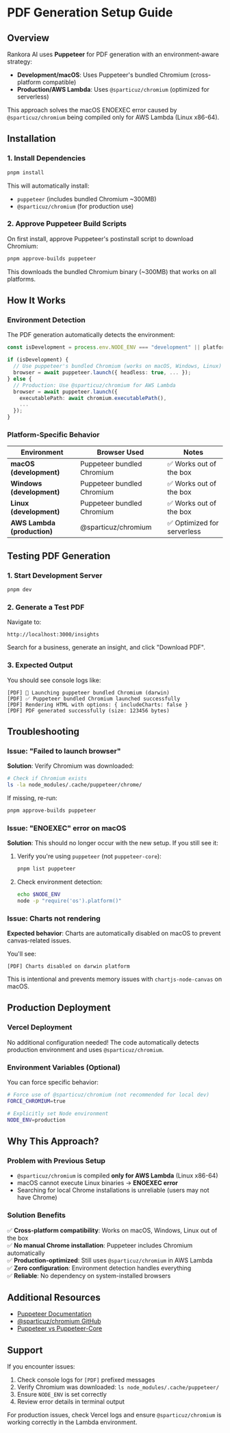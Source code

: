 # PDF Generation Setup Guide

## Overview

Rankora AI uses **Puppeteer** for PDF generation with an environment-aware strategy:

- **Development/macOS**: Uses Puppeteer's bundled Chromium (cross-platform compatible)
- **Production/AWS Lambda**: Uses `@sparticuz/chromium` (optimized for serverless)

This approach solves the macOS ENOEXEC error caused by `@sparticuz/chromium` being compiled only for AWS Lambda (Linux x86-64).

## Installation

### 1. Install Dependencies

```bash
pnpm install
```

This will automatically install:
- `puppeteer` (includes bundled Chromium ~300MB)
- `@sparticuz/chromium` (for production use)

### 2. Approve Puppeteer Build Scripts

On first install, approve Puppeteer's postinstall script to download Chromium:

```bash
pnpm approve-builds puppeteer
```

This downloads the bundled Chromium binary (~300MB) that works on all platforms.

## How It Works

### Environment Detection

The PDF generation automatically detects the environment:

```typescript
const isDevelopment = process.env.NODE_ENV === "development" || platform === "darwin";

if (isDevelopment) {
  // Use puppeteer's bundled Chromium (works on macOS, Windows, Linux)
  browser = await puppeteer.launch({ headless: true, ... });
} else {
  // Production: Use @sparticuz/chromium for AWS Lambda
  browser = await puppeteer.launch({ 
    executablePath: await chromium.executablePath(),
    ...
  });
}
```

### Platform-Specific Behavior

| Environment | Browser Used | Notes |
|-------------|--------------|-------|
| **macOS (development)** | Puppeteer bundled Chromium | ✅ Works out of the box |
| **Windows (development)** | Puppeteer bundled Chromium | ✅ Works out of the box |
| **Linux (development)** | Puppeteer bundled Chromium | ✅ Works out of the box |
| **AWS Lambda (production)** | @sparticuz/chromium | ✅ Optimized for serverless |

## Testing PDF Generation

### 1. Start Development Server

```bash
pnpm dev
```

### 2. Generate a Test PDF

Navigate to:
```
http://localhost:3000/insights
```

Search for a business, generate an insight, and click "Download PDF".

### 3. Expected Output

You should see console logs like:

```
[PDF] 🚀 Launching puppeteer bundled Chromium (darwin)
[PDF] ✅ Puppeteer bundled Chromium launched successfully
[PDF] Rendering HTML with options: { includeCharts: false }
[PDF] PDF generated successfully (size: 123456 bytes)
```

## Troubleshooting

### Issue: "Failed to launch browser"

**Solution**: Verify Chromium was downloaded:

```bash
# Check if Chromium exists
ls -la node_modules/.cache/puppeteer/chrome/
```

If missing, re-run:
```bash
pnpm approve-builds puppeteer
```

### Issue: "ENOEXEC" error on macOS

**Solution**: This should no longer occur with the new setup. If you still see it:

1. Verify you're using `puppeteer` (not `puppeteer-core`):
   ```bash
   pnpm list puppeteer
   ```

2. Check environment detection:
   ```bash
   echo $NODE_ENV
   node -p "require('os').platform()"
   ```

### Issue: Charts not rendering

**Expected behavior**: Charts are automatically disabled on macOS to prevent canvas-related issues.

You'll see:
```
[PDF] Charts disabled on darwin platform
```

This is intentional and prevents memory issues with `chartjs-node-canvas` on macOS.

## Production Deployment

### Vercel Deployment

No additional configuration needed! The code automatically detects production environment and uses `@sparticuz/chromium`.

### Environment Variables (Optional)

You can force specific behavior:

```bash
# Force use of @sparticuz/chromium (not recommended for local dev)
FORCE_CHROMIUM=true

# Explicitly set Node environment
NODE_ENV=production
```

## Why This Approach?

### Problem with Previous Setup

- `@sparticuz/chromium` is compiled **only for AWS Lambda** (Linux x86-64)
- macOS cannot execute Linux binaries → **ENOEXEC error**
- Searching for local Chrome installations is unreliable (users may not have Chrome)

### Solution Benefits

✅ **Cross-platform compatibility**: Works on macOS, Windows, Linux out of the box  
✅ **No manual Chrome installation**: Puppeteer includes Chromium automatically  
✅ **Production-optimized**: Still uses `@sparticuz/chromium` in AWS Lambda  
✅ **Zero configuration**: Environment detection handles everything  
✅ **Reliable**: No dependency on system-installed browsers  

## Additional Resources

- [Puppeteer Documentation](https://pptr.dev/)
- [@sparticuz/chromium GitHub](https://github.com/Sparticuz/chromium)
- [Puppeteer vs Puppeteer-Core](https://pptr.dev/guides/puppeteer-vs-puppeteer-core)

## Support

If you encounter issues:

1. Check console logs for `[PDF]` prefixed messages
2. Verify Chromium was downloaded: `ls node_modules/.cache/puppeteer/`
3. Ensure `NODE_ENV` is set correctly
4. Review error details in terminal output

For production issues, check Vercel logs and ensure `@sparticuz/chromium` is working correctly in the Lambda environment.

